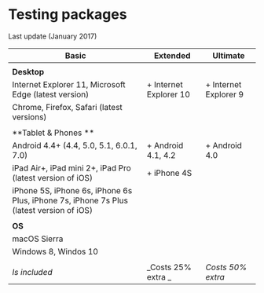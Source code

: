 # Testing packages

Last update \(January 2017\)

| Basic | Extended | Ultimate |
| --- | --- | --- |
|  |  |  |
| **Desktop** |  |  |
| Internet Explorer 11, Microsoft Edge (latest version) | + Internet Explorer 10 | + Internet Explorer 9 |
| Chrome, Firefox, Safari \(latest versions\) |  |  |
|  |  |  |
| **Tablet & Phones ** |  |  |
| Android 4.4+ (4.4, 5.0, 5.1, 6.0.1, 7.0) | + Android 4.1, 4.2 | + Android 4.0 |
| iPad Air+, iPad mini 2+, iPad Pro (latest version of iOS) | + iPhone 4S |  |
| iPhone 5S, iPhone 6s, iPhone 6s Plus,  iPhone 7s, iPhone 7s Plus (latest version of iOS) |  |  |
|  |  |  |
| **OS** |  |  |
| macOS Sierra		 |  |  |
| Windows 8, Windos 10 |  |  |
|  |  |  |
| _Is included_ | _Costs 25% extra _ | _Costs 50% extra_ |



